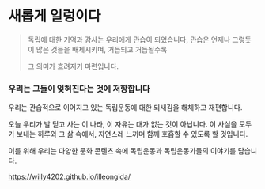 # 새롭게 일렁이다

> 독립에 대한 기억과 감사는 우리에게 관습이 되었습니다,
> 관습은 언제나 그렇듯이 많은 것들을 배제시키며,
> 거듭되고 거듭될수록 
> 
> 그 의미가 흐려지기 마련입니다.

### 우리는 그들이 잊혀진다는 것에 저항합니다

우리는 관습적으로 이어지고 있는 독립운동에 대한 되새김을
해체하고 재편합니다.

오늘 우리가 발 딛고 사는 이 나라, 이 자유는 대가 없는 것이 아닙니다.
이 사실을 모두가 보내는 하루와 그 삶 속에서,
자연스레 느끼며 함께 호흡할 수 있도록 할 것입니다.

이를 위해 우리는 다양한 문화 콘텐츠 속에
독립운동과 독립운동가들의 이야기를 담습니다.




https://willy4202.github.io/illeongida/
